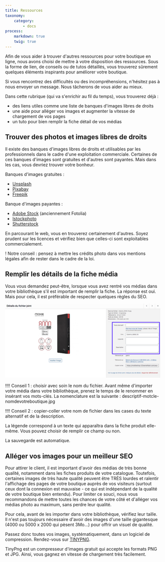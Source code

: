 ```yaml
---
title: Ressources
taxonomy:
    category:
        - docs
process:
    markdown: true
    twig: true
---
```


Afin de vous aider à trouver d'autres ressources pour votre boutique en ligne, nous avons choisi de mettre à votre disposition des ressources. Sous la forme de lien, de conseils ou de tutos détaillés, vous trouverez sûrement quelques éléments inspirants pour améliorer votre boutique. 

Si vous rencontrez des difficultés ou des incompréhensions, n'hésitez pas à nous envoyer un message. Nous tâcherons de vous aider au mieux. 

Dans cette rubrique (qui va s'enrichir au fil du temps), vous trouverez déjà : 

- des liens utiles comme une liste de banques d'images libres de droits
- une aide pour alléger vos images et augmenter la vitesse de chargement de vos pages
- un tuto pour bien remplir la fiche détail de vos médias

## Trouver des photos et images libres de droits

Il existe des banques d'images libres de droits et utilisables par les professionnels dans le cadre d'une exploitation commerciale. Certaines de ces banques d'images sont gratuites et d'autres sont payantes. Mais dans les cas, vous devriez trouver votre bonheur. 

Banques d'images gratuites : 
- [Unsplash](https://unsplash.com/) 
- [Pixabay](https://pixabay.com/fr/)
- [Freepik](https://fr.freepik.com/) 

Banque d'images payantes : 
- [Adobe Stock](https://fr.fotolia.com/) (anciennement Fotolia)
- [Istockphoto](https://www.istockphoto.com/fr)
- [Shutterstock](https://www.shutterstock.com/fr/) 

En parcourant le web, vous en trouverez certainement d'autres. Soyez prudent sur les licences et vérifiez bien que celles-ci sont exploitables commercialement. 

! Notre conseil : pensez à mettre les crédits photo dans vos mentions légales afin de rester dans le cadre de la loi. 

## Remplir les détails de la fiche média

Vous vous demandez peut-être, lorsque vous avez rentré vos médias dans votre bibliothèque s'il est important de remplir la fiche. La réponse est oui. Mais pour cela, il est préférable de respecter quelques règles du SEO. 

![remplir-details-media-guide-123venteflash](remplir-details-media-guide-123venteflash.png)

!!!! Conseil 1 : choisir avec soin le nom du fichier. Avant même d'importer votre média dans votre bibliothèque, prenez le temps de le renommer en insérant vos mots-clés. La nomenclature est la suivante : descriptif-motcle-nomdevotreboutique.jpg

!!!! Conseil 2 : copier-coller votre nom de fichier dans les cases du texte alternatif et de la description. 

La légende correspond à un texte qui apparaîtra dans la fiche produit elle-même. Vous pouvez choisir de remplir ce champ ou non. 

La sauvegarde est automatique. 

## Alléger vos images pour un meilleur SEO

Pour attirer le client, il est important d'avoir des médias de très bonne qualité, notamment dans les fiches produits de votre catalogue. Toutefois, certaines images de très haute qualité peuvent être TRÈS lourdes et ralentir l'affichage des pages de votre boutique auprès de vos visiteurs (surtout ceux dont la connexion est mauvaise - ce qui est indépendant de la qualité de votre boutique bien entendu). Pour limiter ce souci, nous vous recommandons de mettre toutes les chances de votre côté et d'alléger vos médias photo au maximum, sans perdre leur qualité. 

Pour cela, avant de les importer dans votre bibliothèque, vérifiez leur taille. Il n'est pas toujours nécessaire d'avoir des images d'une taille gigantesque (4000 ou 5000 x 2000 qui pèsent 3Mo...) pour offrir un visuel de qualité. 

Passez donc toutes vos images, systématiquement, dans un logiciel de compression. Rendez-vous sur [TINYPNG](https://tinypng.com/). 

TinyPng est un compresseur d'images gratuit qui accepte les formats PNG et JPG. Ainsi, vous gagnez en vitesse de chargement très facilement. 